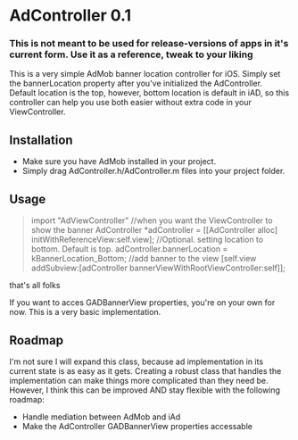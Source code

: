 # AdController 0.1

### This is not meant to be used for release-versions of apps in it's current form. Use it as a reference, tweak to your liking

This is a very simple AdMob banner location controller for iOS. Simply set the bannerLocation property after you've initialized the AdController. Default location is the top, however, bottom location is default in iAD, so this controller can help you use both easier without extra code in your ViewController.

## Installation

- Make sure you have AdMob installed in your project.
- Simply drag AdController.h/AdController.m files into your project folder.

## Usage

> import "AdViewController"
> //when you want the ViewController to show the banner 
> AdController *adController = [[AdController alloc] initWithReferenceView:self.view];
> //Optional. setting location to bottom. Default is top.
> adController.bannerLocation = kBannerLocation_Bottom;
> //add banner to the view
> [self.view addSubview:[adController bannerViewWithRootViewController:self]];

that's all folks

If you want to acces GADBannerView properties, you're on your own for now. This is a very basic implementation.

## Roadmap

I'm not sure I will expand this class, because ad implementation in its current state is as easy as it gets. Creating a robust class that handles the implementation can make things more complicated than they need be. However, I think this can be improved AND stay flexible with the following roadmap:

- Handle mediation between AdMob and iAd
- Make the AdController GADBannerView properties accessable


